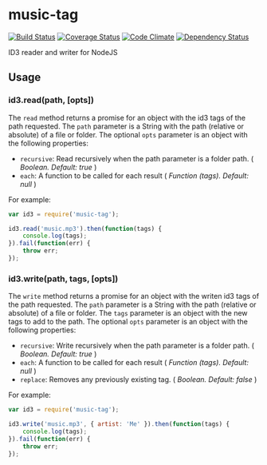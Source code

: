 # music-tag

[![Build Status](https://travis-ci.org/gnavalesi/music-tag.svg?branch=master)](https://travis-ci.org/gnavalesi/music-tag) [![Coverage Status](https://coveralls.io/repos/github/gnavalesi/music-tag/badge.svg?branch=master)](https://coveralls.io/github/gnavalesi/music-tag?branch=master) [![Code Climate](https://codeclimate.com/github/gnavalesi/music-tag/badges/gpa.svg)](https://codeclimate.com/github/gnavalesi/music-tag) [![Dependency Status](https://www.versioneye.com/user/projects/5712a0ccfcd19a004544118e/badge.svg?style=flat)](https://www.versioneye.com/user/projects/5712a0ccfcd19a004544118e)

ID3 reader and writer for NodeJS


## Usage

### id3.read(path, [opts])

The `read` method returns a promise for an object with the id3 tags of the path requested. The `path` parameter is a 
 String with the path (relative or absolute) of a file or folder. The optional `opts` parameter is an object with the
 following properties:
 
 - ```recursive```: Read recursively when the path parameter is a folder path. ( _Boolean. Default: true_ )
 - ```each```: A function to be called for each result ( _Function (tags). Default: null_ )
 
For example:
 
```javascript
var id3 = require('music-tag');

id3.read('music.mp3').then(function(tags) {
	console.log(tags);
}).fail(function(err) {
	throw err;
});
```

### id3.write(path, tags, [opts])

The `write` method returns a promise for an object with the writen id3 tags of the path requested. The `path` parameter 
 is a String with the path (relative or absolute) of a file or folder. The `tags` parameter is an object with the new 
 tags to add to the path. The optional `opts` parameter is an object with the following properties:
 
 - ```recursive```: Write recursively when the path parameter is a folder path. ( _Boolean. Default: true_ )
 - ```each```: A function to be called for each result ( _Function (tags). Default: null_ )
 - ```replace```: Removes any previously existing tag. ( _Boolean. Default: false_ )
 
For example:
 
```javascript
var id3 = require('music-tag');

id3.write('music.mp3', { artist: 'Me' }).then(function(tags) {
	console.log(tags);
}).fail(function(err) {
	throw err;
});
```

